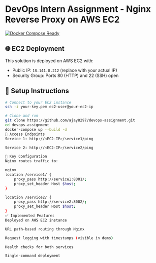 # DevOps Intern Assignment - Nginx Reverse Proxy on AWS EC2

[![Docker Compose Ready](https://img.shields.io/badge/Docker%20Compose-Ready-blue)](https://github.com/ajay8297/devops-assignment/blob/main/docker-compose.yml)

## 🌐 EC2 Deployment
This solution is deployed on AWS EC2 with:
- Public IP: `18.141.8.212` (replace with your actual IP)
- Security Group: Ports 80 (HTTP) and 22 (SSH) open

## 🚀 Setup Instructions
```bash
# Connect to your EC2 instance
ssh -i your-key.pem ec2-user@your-ec2-ip

# Clone and run
git clone https://github.com/ajay8297/devops-assignment.git
cd devops-assignment
docker-compose up --build -d
🔗 Access Endpoints
Service 1: http://<EC2-IP>/service1/ping

Service 2: http://<EC2-IP>/service2/ping

🔧 Key Configuration
Nginx routes traffic to:

nginx
location /service1/ {
    proxy_pass http://service1:8001/;
    proxy_set_header Host $host;
}

location /service2/ {
    proxy_pass http://service2:8002/;
    proxy_set_header Host $host;
}
✅ Implemented Features
Deployed on AWS EC2 instance

URL path-based routing through Nginx

Request logging with timestamps (visible in demo)

Health checks for both services

Single-command deployment
